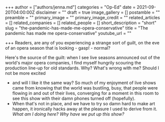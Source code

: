 +++
author = ["authors/jenna.md"]
categories = "Op-Ed"
date = 2021-09-20T04:00:00Z
disclaimer = ""
draft = true
image_gallery = []
postamble = ""
preamble = ""
primary_image = ""
primary_image_credit = ""
related_articles = []
related_companies = []
related_people = []
short_description = "short"
slug = "the-pandemic-has-made-me-opera-conservative"
title = "The pandemic has made me opera-conservative"
youtube_url = ""

+++
Readers, are any of you experiencing a strange sort of guilt, on the eve of an opera season that is looking - gasp! - normal?

Here's the source of the guilt: when I see live seasons announced out of the world's major opera companies, I find myself hungrily scouring the production line-up for old standards. Why? What's wrong with me? Should I not be more excited 

* and will I like it the same way? So much of my enjoyment of live shows came from knowing that the world was bustling, busy, that people were flowing in and out of their lives, converging for a moment in this room to see this show with their damn phones turned off (hopefully).
* When that's not in place, and we have to try so damn hard to make art happen, it ironically hacks away at the pleasure I used to derive from it. _What am I doing here? Why have we put up this show?_